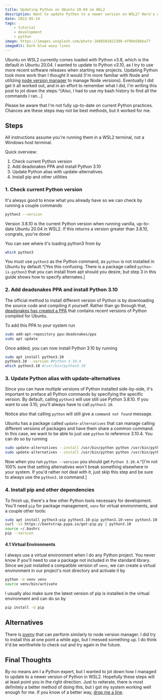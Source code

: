 ```yaml
---
title: Updating Python on Ubuntu 20.04 on WSL2
description: Want to update Python to a newer version on WSL2? Here's one way.
date: 2022-05-14
tags: 
    - tutorial
    - development
    - python
image: https://images.unsplash.com/photo-1608501821300-4f99e58bba77
imageAlt: Dark blue wavy lines 
---
```


Ubuntu on WSL2 currently comes loaded with Python v3.8, which is the default in Ubuntu 20.04. I wanted to update to Python v3.10, as I try to use more recent software releases when starting new projects. Updating Python took more work than I thought it would (I'm more familiar with Node and utilizing [node version manager](https://github.com/nvm-sh/nvm) to manage Node versions). Eventually I did get it all worked out, and in an effort to remember what I did, I'm writing this post to jot down the steps.^[Also, I had to use my bash history to find all the commands I ran...] 

Please be aware that I'm not fully up-to-date on current Python practices. Chances are these steps may not be best methods, but it worked for me.

## Steps

All instructions assume you're running them in a WSL2 terminal, not a Windows host terminal.

Quick overview:
1. Check current Python version
2. Add deadsnakes PPA and install Python 3.10
3. Update Python alias with update-alternatives
4. Install pip and other utilities

### 1. Check current Python version

It's always good to know what you already have so we can check by running a couple commands

```bash
python3 --version
```
Version 3.8.10 is the current Python version when running  vanilla, up-to-date Ubuntu 20.04 in WSL2. If this returns a version greater than 3.8.10, congrats, you're done!

You can see where it's loading python3 from by 

```bash
which python3
```
You must use `python3` as the Python command, as `python` is not installed in Ubuntu by default.^[Yes this confusing. There is a package called `python-is-python3` that you can install from apt should you desire, but step 3 in this guide shows how to specify alternates.]

### 2. Add deadsnakes PPA and install Python 3.10

The official method to install different version of Python is by downloading the source code and compiling it yourself. Rather than go through that, [deadsnakes has created a PPA](https://launchpad.net/~deadsnakes/+archive/ubuntu/ppa) that contains recent versions of Python compiled for Ubuntu. 

To add this PPA to your system run

```bash
sudo add-apt-repository ppa:deadsnakes/ppa
sudo apt update
```
Once added, you can now install Python 3.10 by running

```bash
sudo apt install python3.10
python3.10 --version #Python 3.10.4
which python3.10 #/usr/bin/python3.10
```

### 3. Update Python alias with update-alternatives

Since you can have multiple versions of Python installed side-by-side, it's important to preface all Python commands by specifying the specific version. By default, calling `python3` will use still use Python 3.8.10. If you want to use 3.10, you'll always have to call `python3.10`.

Notice also that calling `python` will still give a `command not found` message.

Ubuntu has a package called `update-alternatives` that can manage calling different versions of packages and have them share a common command. In this case, we want to be able to just use `python` to reference 3.10.4. You can do so by running

```bash
sudo update-alternatives --install /usr/bin/python python /usr/bin/python3.8 1
sudo update-alternatives --install /usr/bin/python python /usr/bin/python3.10 2
```
Now when you run `python --version` you should get `Python 3.10.4`.^[I'm not 100% sure that setting alternatives won't break something elsewhere in your system. If you'd rather not deal with it, just skip this step and be sure to always use the `python3.10` command.]

### 4. Install pip and other dependencies

To finish up, there's a few other Python tools necessary for development. You'll need `pip` for package management, `venv` for virtual environments, and a couple other tools:

```bash
sudo apt install python3-pip python3.10-pip python3.10-venv python3.10-distutils
curl -sS https://bootstrap.pypa.io/get-pip.py | python3.10
source ~/.bashrc
pip --version
```

#### 4.1 Virtual Environments

I always use a virtual environment when I do any Python project. You never know if you'll need to use a package not included in the standard library. Since we just installed a compatible version of `venv`, we can create a virtual environment in our project's root directory and activate it by

```bash
python -m venv venv
source venv/bin/activate
```
I usually also make sure the latest version of pip is installed in the virtual environment and can do so by

```bash
pip install -U pip
```

## Alternatives
There is [pyenv](https://github.com/pyenv/pyenv) that can perform similarly to node version manager. I did try to install this at one point a while ago, but I messed something up. I do think it'd be worthwhile to check out and try again in the future. 

## Final Thoughts
By no means am I a Python expert, but I wanted to jot down how I managed to update to a newer version of Python in WSL2. Hopefully these steps will at least point you in the right direction. Just to reiterate, there is most definitely a better method of doing this, but I got my system working well enough for me. If you know of a better way, [drop me a line](/about).
